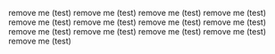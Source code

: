 remove me (test)
remove me (test)
remove me (test)
remove me (test)
remove me (test)
remove me (test)
remove me (test)
remove me (test)
remove me (test)
remove me (test)
remove me (test)
remove me (test)
remove me (test)
